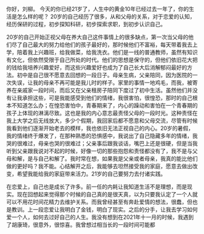 你好，刘柳。
今天的你已经21岁了，人生中的黄金10年已经过去一年了，你的生活是怎么样的呢？
20岁的自己经历了很多，从和父母的关系，对于恋爱的认知，经历保研的过程，初步探知科研，初步探索求职，到初步认识自己。

20岁的自己开始正视父母在养大自己这件事情上的很多缺点，第一次当父母的他们尽了自己最大的努力给他们的孩子最好的，那时候他们不富裕，每天带着我去上学，陪着我上兴趣班，给我做菜，给我洗衣。他们是一线的普通教师，虽然有知识有文化，但依然受限于自己所处的时代。他们的思想是保守的，但他们依旧花大把的钱给我培养兴趣爱好，而这些兴趣爱好也成为了自己长大后消解郁闷最好的方法。初中是自己很不愿意去回想的一段日子。母亲生病，父亲陪同，因为医院的一次失误，让我的母亲不再可能是我儿时的样子。家里的事情一地鸡毛，而我，被寄养在亲戚家一段时间，而后又在父亲租房子陪同下度过了初中生活。虽然他们并没有让我承担这些，可是我能感受到他们的情绪，我很害怕，很惶恐，那时的自己根本不知道怎么办；在惶恐害怕中，青春期来了，内心的躁动和害怕在一个青春期的孩子上体现的淋漓尽致。这也是我的内心意志最责怪父母的一段时光。这种责怪在我上大学之后无线放大，多少个假期，我回家后都不愿意和父母交流，尽管有时候我看到他们逐渐开始老去的模样，我也依旧无法正视自己的内心。20岁的暑假，我的情绪终于爆发了，在那种熟悉的恐惧感中，我说出了自己隐藏多年的情绪，我哭的很难过，母亲也哭的很难过；父亲事后跟我谈话，嘴巴上还是很硬，但是当我听到父亲跟我说对不起的时候，好像一切的那些抱怨和责怪都没有了，我不是与父母和解，是与自己和解了。我时常在想，如果我是父亲或者母亲，我真的能比他们做的更好吗？我不能。心结解开之后，我能够去坦然接受我的家庭，愿意去做出改变，希望我能给我的家庭带来活力。21岁的自己要努力去付诸实践。

在恋爱上，自己也是成长了许多。前一任的内耗让我知道生活不是理想，而是现实。现在回想起来觉得那个时候的自己真的是很天真，以为只要我认定了一个人就可以不用花时间花精力去维护关系。而我曾经甚至有奔赴爱情的想法，很蠢，但也是教训。上一段恋爱让我明白了金钱，明白了现实。之后的分手，让我去学习如何爱一个人，如何去过好自己的人生。我没有想到在2021年十一月的时候，我遇到了胡康琦，很意外，很惊喜。我曾想过相当长的一段时间可能都